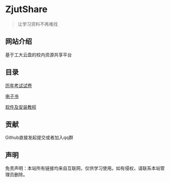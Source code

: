 # ZjutShare

> 让学习资料不再难找

## 网站介绍

基于工大云盘的校内资源共享平台

## 目录

[历年考试试卷](历年考试试卷/README.md)

[电子书](电子书/README.md)

[软件及安装教程](软件及安装教程/README.md)

## 贡献

Github直接发起提交或者加入qq群

## 声明

免责声明：本站所有链接均来自互联网，仅供学习使用。如有侵权，请联系本站管理员删除。

